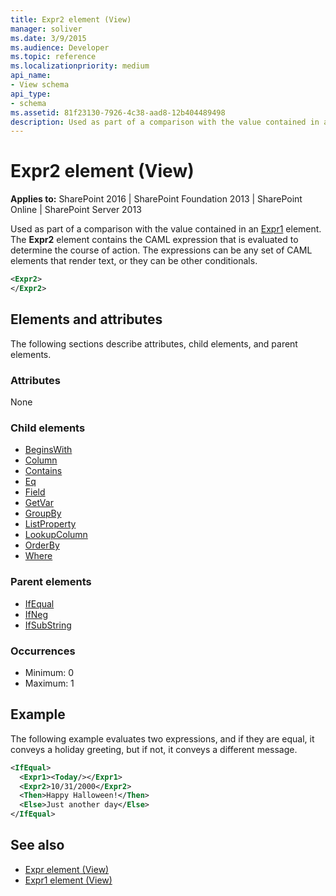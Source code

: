```yaml
---
title: Expr2 element (View)
manager: soliver
ms.date: 3/9/2015
ms.audience: Developer
ms.topic: reference
ms.localizationpriority: medium
api_name:
- View schema
api_type:
- schema
ms.assetid: 81f23130-7926-4c38-aad8-12b404489498
description: Used as part of a comparison with the value contained in an Expr1 element.
---
```


# Expr2 element (View)

**Applies to:** SharePoint 2016 | SharePoint Foundation 2013 | SharePoint Online | SharePoint Server 2013

Used as part of a comparison with the value contained in an [Expr1](expr1-element-view.md) element. The **Expr2** element contains the CAML expression that is evaluated to determine the course of action. The expressions can be any set of CAML elements that render text, or they can be other conditionals.

```XML
<Expr2>
</Expr2>
```

## Elements and attributes

The following sections describe attributes, child elements, and parent elements.

### Attributes

None

### Child elements

- [BeginsWith](beginswith-element-query.md)
- [Column](column-element-view.md)
- [Contains](contains-element-query.md)
- [Eq](eq-element-query.md)
- [Field](field-element-view.md)
- [GetVar](getvar-element-view.md)
- [GroupBy](groupby-element-query.md)
- [ListProperty](listproperty-element-view.md)
- [LookupColumn](lookupcolumn-element-view.md)
- [OrderBy](orderby-element-query.md)
- [Where](where-element-query.md)

### Parent elements

- [IfEqual](ifequal-element-view.md)
- [IfNeg](ifneg-element-view.md)
- [IfSubString](ifsubstring-element-view.md)

### Occurrences

- Minimum: 0
- Maximum: 1

## Example

The following example evaluates two expressions, and if they are equal, it conveys a holiday greeting, but if not, it conveys a different message.

```XML
<IfEqual>
  <Expr1><Today/></Expr1>
  <Expr2>10/31/2000</Expr2>
  <Then>Happy Halloween!</Then>
  <Else>Just another day</Else>
</IfEqual>
```

## See also

- [Expr element (View)](expr-element-view.md)
- [Expr1 element (View)](expr1-element-view.md)
